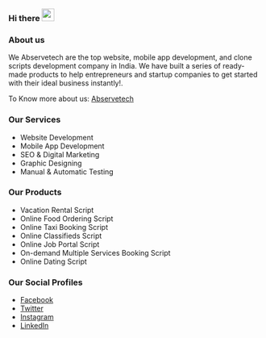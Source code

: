 ### Hi there <img src="https://media.giphy.com/media/hvRJCLFzcasrR4ia7z/giphy.gif" width="25px">


<!--
**abserve-tech/abserve-tech** is a ✨ _special_ ✨ repository because its `README.md` (this file) appears on your GitHub profile.

Here are some ideas to get you started:

- 🔭 I’m currently working on ...
- 🌱 I’m currently learning ...
- 👯 I’m looking to collaborate on ...
- 🤔 I’m looking for help with ...
- 💬 Ask me about ...
- 📫 How to reach me: ...
- 😄 Pronouns: ...
- ⚡ Fun fact: ...
-->

### About us

We Abservetech are the top website, mobile app development, and clone scripts development company in India. We have built a series of ready-made products to help entrepreneurs and startup companies to get started with their ideal business instantly!.

To Know more about us: [Abservetech](https://www.abservetech.com/)


### Our Services

- Website Development
- Mobile App Development
- SEO & Digital Marketing
- Graphic Designing
- Manual & Automatic Testing

### Our Products

- Vacation Rental Script
- Online Food Ordering Script
- Online Taxi Booking Script
- Online Classifieds Script
- Online Job Portal Script
- On-demand Multiple Services Booking Script
- Online Dating Script

### Our Social Profiles

- [Facebook](https://www.facebook.com/abservetech/)
- [Twitter](https://twitter.com/abservetech/)
- [Instagram](https://www.instagram.com/abservetech/)
- [LinkedIn](https://in.linkedin.com/company/abservetech-private-limited)

